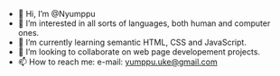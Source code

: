 - 👋 Hi, I’m @Nyumppu  
- 👀 I’m interested in all sorts of languages, both human and computer ones.
- 🌱 I’m currently learning semantic HTML, CSS and JavaScript.
- 💞️ I’m looking to collaborate on web page developement projects.
- 📫 How to reach me:
e-mail: yumppu.uke@gmail.com

<!---
Nyumppu/Nyumppu is a ✨ special ✨ repository because its `README.md` (this file) appears on your GitHub profile.
You can click the Preview link to take a look at your changes.
--->
